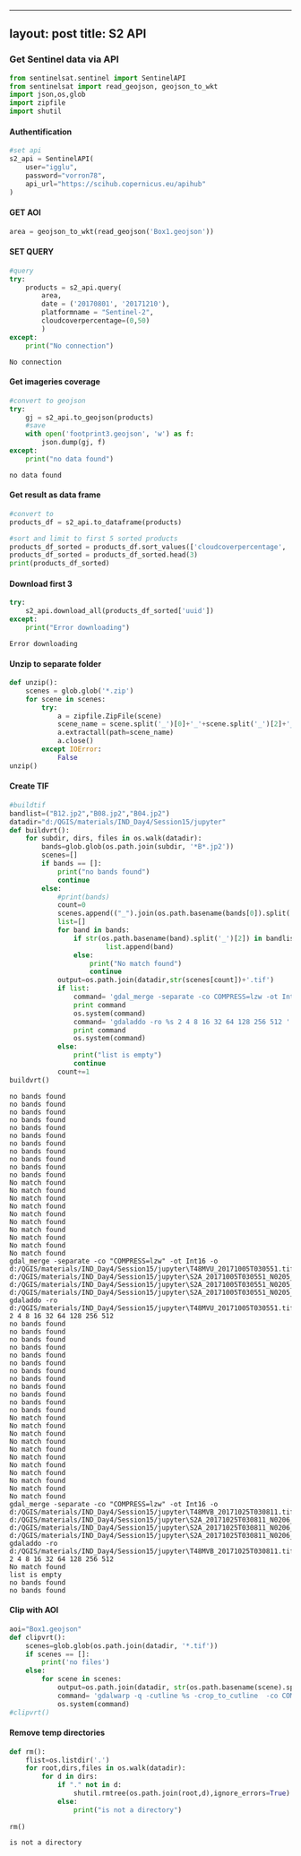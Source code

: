 
---
layout: post
title: S2 API
---



### Get Sentinel data via API


```python
from sentinelsat.sentinel import SentinelAPI
from sentinelsat import read_geojson, geojson_to_wkt
import json,os,glob
import zipfile
import shutil
```

#### Authentification


```python
#set api 
s2_api = SentinelAPI(
    user="igglu",
    password="vorron78",
    api_url="https://scihub.copernicus.eu/apihub"
)
```

#### GET AOI


```python
area = geojson_to_wkt(read_geojson('Box1.geojson'))
```

#### SET QUERY


```python
#query
try:
    products = s2_api.query(
        area,
        date = ('20170801', '20171210'),
        platformname = "Sentinel-2",
        cloudcoverpercentage=(0,50)
        )
except:
    print("No connection")
```

    No connection
    

#### Get imageries coverage


```python
#convert to geojson
try:
    gj = s2_api.to_geojson(products)
    #save
    with open('footprint3.geojson', 'w') as f:
        json.dump(gj, f)
except:
    print("no data found")
```

    no data found
    

#### Get result as data frame


```python
#convert to 
products_df = s2_api.to_dataframe(products)

#sort and limit to first 5 sorted products
products_df_sorted = products_df.sort_values(['cloudcoverpercentage', 'ingestiondate'], ascending=[True, True])
products_df_sorted = products_df_sorted.head(3)
print(products_df_sorted)
```

#### Download first 3


```python
try:
    s2_api.download_all(products_df_sorted['uuid'])
except:
    print("Error downloading")
```

    Error downloading
    

#### Unzip to separate folder


```python
def unzip():
    scenes = glob.glob('*.zip')
    for scene in scenes:
        try:
            a = zipfile.ZipFile(scene)
            scene_name = scene.split('_')[0]+'_'+scene.split('_')[2]+'_'+scene.split('_')[3]+'_'+scene.split('_')[4]
            a.extractall(path=scene_name)
            a.close()
        except IOError:
            False
unzip()
```

#### Create TIF


```python
#buildtif
bandlist=("B12.jp2","B08.jp2","B04.jp2")
datadir="d:/QGIS/materials/IND_Day4/Session15/jupyter"
def buildvrt():
    for subdir, dirs, files in os.walk(datadir):
        bands=glob.glob(os.path.join(subdir, '*B*.jp2'))
        scenes=[]
        if bands == []:
            print("no bands found")
            continue
        else:
            #print(bands)
            count=0
            scenes.append(("_").join(os.path.basename(bands[0]).split('.')[0].split('_')[0:2]))
            list=[]
            for band in bands:
                if str(os.path.basename(band).split('_')[2]) in bandlist:
                        list.append(band)
                else:
                    print("No match found")
                    continue
            output=os.path.join(datadir,str(scenes[count])+'.tif')
            if list:
                command= 'gdal_merge -separate -co COMPRESS=lzw -ot Int16 -o %s %s' % (output,(' ').join(list))
                print command
                os.system(command)
                command= 'gdaladdo -ro %s 2 4 8 16 32 64 128 256 512 ' % (output)
                print command
                os.system(command)
            else:
                print("list is empty")
                continue            
            count+=1
buildvrt()
```

    no bands found
    no bands found
    no bands found
    no bands found
    no bands found
    no bands found
    no bands found
    no bands found
    no bands found
    no bands found
    no bands found
    No match found
    No match found
    No match found
    No match found
    No match found
    No match found
    No match found
    No match found
    No match found
    No match found
    gdal_merge -separate -co "COMPRESS=lzw" -ot Int16 -o d:/QGIS/materials/IND_Day4/Session15/jupyter\T48MVU_20171005T030551.tif d:/QGIS/materials/IND_Day4/Session15/jupyter\S2A_20171005T030551_N0205_R075\S2A_MSIL1C_20171005T030551_N0205_R075_T48MVU_20171005T032534.SAFE\GRANULE\L1C_T48MVU_A011941_20171005T032534\IMG_DATA\T48MVU_20171005T030551_B04.jp2 d:/QGIS/materials/IND_Day4/Session15/jupyter\S2A_20171005T030551_N0205_R075\S2A_MSIL1C_20171005T030551_N0205_R075_T48MVU_20171005T032534.SAFE\GRANULE\L1C_T48MVU_A011941_20171005T032534\IMG_DATA\T48MVU_20171005T030551_B08.jp2 d:/QGIS/materials/IND_Day4/Session15/jupyter\S2A_20171005T030551_N0205_R075\S2A_MSIL1C_20171005T030551_N0205_R075_T48MVU_20171005T032534.SAFE\GRANULE\L1C_T48MVU_A011941_20171005T032534\IMG_DATA\T48MVU_20171005T030551_B12.jp2
    gdaladdo -ro d:/QGIS/materials/IND_Day4/Session15/jupyter\T48MVU_20171005T030551.tif 2 4 8 16 32 64 128 256 512 
    no bands found
    no bands found
    no bands found
    no bands found
    no bands found
    no bands found
    no bands found
    no bands found
    no bands found
    no bands found
    no bands found
    no bands found
    No match found
    No match found
    No match found
    No match found
    No match found
    No match found
    No match found
    No match found
    No match found
    No match found
    No match found
    gdal_merge -separate -co "COMPRESS=lzw" -ot Int16 -o d:/QGIS/materials/IND_Day4/Session15/jupyter\T48MVB_20171025T030811.tif d:/QGIS/materials/IND_Day4/Session15/jupyter\S2A_20171025T030811_N0206_R075\S2A_MSIL1C_20171025T030811_N0206_R075_T48MVB_20171025T100221.SAFE\GRANULE\L1C_T48MVB_A012227_20171025T032827\IMG_DATA\T48MVB_20171025T030811_B04.jp2 d:/QGIS/materials/IND_Day4/Session15/jupyter\S2A_20171025T030811_N0206_R075\S2A_MSIL1C_20171025T030811_N0206_R075_T48MVB_20171025T100221.SAFE\GRANULE\L1C_T48MVB_A012227_20171025T032827\IMG_DATA\T48MVB_20171025T030811_B08.jp2 d:/QGIS/materials/IND_Day4/Session15/jupyter\S2A_20171025T030811_N0206_R075\S2A_MSIL1C_20171025T030811_N0206_R075_T48MVB_20171025T100221.SAFE\GRANULE\L1C_T48MVB_A012227_20171025T032827\IMG_DATA\T48MVB_20171025T030811_B12.jp2
    gdaladdo -ro d:/QGIS/materials/IND_Day4/Session15/jupyter\T48MVB_20171025T030811.tif 2 4 8 16 32 64 128 256 512 
    No match found
    list is empty
    no bands found
    no bands found
    

#### Clip with AOI


```python
aoi="Box1.geojson"
def clipvrt():
    scenes=glob.glob(os.path.join(datadir, '*.tif'))
    if scenes == []:
        print('no files')
    else:
        for scene in scenes:
            output=os.path.join(datadir, str(os.path.basename(scene).split('.')[0]+'clip.tif'))   
            command= 'gdalwarp -q -cutline %s -crop_to_cutline  -co COMPRESS=lzw -ot Int16 -of GTiff %s %s' % (aoi,scene,output)
            os.system(command)           
#clipvrt()
```

#### Remove temp directories


```python
def rm():
    flist=os.listdir('.')
    for root,dirs,files in os.walk(datadir):
        for d in dirs:
            if "." not in d:
                shutil.rmtree(os.path.join(root,d),ignore_errors=True)
            else:
                print("is not a directory")
            
rm()
```

    is not a directory
    

